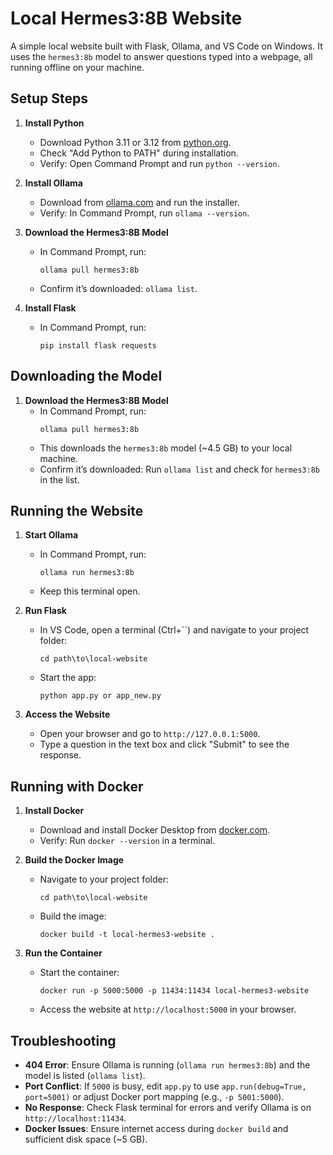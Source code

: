 # Local Hermes3:8B Website

A simple local website built with Flask, Ollama, and VS Code on Windows. It uses the `hermes3:8b` model to answer questions typed into a webpage, all running offline on your machine.

## Setup Steps
1. **Install Python**
   - Download Python 3.11 or 3.12 from [python.org](https://www.python.org/downloads/windows/).
   - Check "Add Python to PATH" during installation.
   - Verify: Open Command Prompt and run `python --version`.

2. **Install Ollama**
   - Download from [ollama.com](https://ollama.com/download) and run the installer.
   - Verify: In Command Prompt, run `ollama --version`.

3. **Download the Hermes3:8B Model**
   - In Command Prompt, run:
     ```
     ollama pull hermes3:8b
     ```
   - Confirm it’s downloaded: `ollama list`.

4. **Install Flask**
   - In Command Prompt, run:
     ```
     pip install flask requests
     ```

## Downloading the Model
1. **Download the Hermes3:8B Model**
   - In Command Prompt, run:
     ```
     ollama pull hermes3:8b
     ```
   - This downloads the `hermes3:8b` model (~4.5 GB) to your local machine.
   - Confirm it’s downloaded: Run `ollama list` and check for `hermes3:8b` in the list.
   
## Running the Website
1. **Start Ollama**
   - In Command Prompt, run:
     ```
     ollama run hermes3:8b
     ```
   - Keep this terminal open.

2. **Run Flask**
   - In VS Code, open a terminal (Ctrl+``) and navigate to your project folder:
     ```
     cd path\to\local-website
     ```
   - Start the app:
     ```
     python app.py or app_new.py
     ```

3. **Access the Website**
   - Open your browser and go to `http://127.0.0.1:5000`.
   - Type a question in the text box and click "Submit" to see the response.

## Running with Docker
1. **Install Docker**
   - Download and install Docker Desktop from [docker.com](https://www.docker.com/products/docker-desktop/).
   - Verify: Run `docker --version` in a terminal.

2. **Build the Docker Image**
   - Navigate to your project folder:
     ```
     cd path\to\local-website
     ```
   - Build the image:
     ```
     docker build -t local-hermes3-website .
     ```

3. **Run the Container**
   - Start the container:
     ```
     docker run -p 5000:5000 -p 11434:11434 local-hermes3-website
     ```
   - Access the website at `http://localhost:5000` in your browser.

## Troubleshooting
- **404 Error**: Ensure Ollama is running (`ollama run hermes3:8b`) and the model is listed (`ollama list`).
- **Port Conflict**: If `5000` is busy, edit `app.py` to use `app.run(debug=True, port=5001)` or adjust Docker port mapping (e.g., `-p 5001:5000`).
- **No Response**: Check Flask terminal for errors and verify Ollama is on `http://localhost:11434`.
- **Docker Issues**: Ensure internet access during `docker build` and sufficient disk space (~5 GB).
